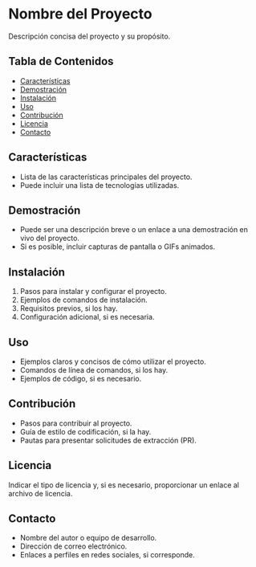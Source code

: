 # Nombre del Proyecto

Descripción concisa del proyecto y su propósito.

## Tabla de Contenidos

- [Características](#características)
- [Demostración](#demostración)
- [Instalación](#instalación)
- [Uso](#uso)
- [Contribución](#contribución)
- [Licencia](#licencia)
- [Contacto](#contacto)

## Características

- Lista de las características principales del proyecto.
- Puede incluir una lista de tecnologías utilizadas.

## Demostración

- Puede ser una descripción breve o un enlace a una demostración en vivo del proyecto.
- Si es posible, incluir capturas de pantalla o GIFs animados.

## Instalación

1. Pasos para instalar y configurar el proyecto.
2. Ejemplos de comandos de instalación.
3. Requisitos previos, si los hay.
4. Configuración adicional, si es necesaria.

## Uso

- Ejemplos claros y concisos de cómo utilizar el proyecto.
- Comandos de línea de comandos, si los hay.
- Ejemplos de código, si es necesario.

## Contribución

- Pasos para contribuir al proyecto.
- Guía de estilo de codificación, si la hay.
- Pautas para presentar solicitudes de extracción (PR).

## Licencia

Indicar el tipo de licencia y, si es necesario, proporcionar un enlace al archivo de licencia.

## Contacto

- Nombre del autor o equipo de desarrollo.
- Dirección de correo electrónico.
- Enlaces a perfiles en redes sociales, si corresponde.

